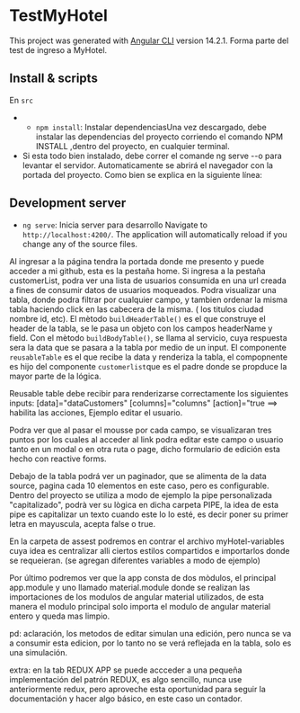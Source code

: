 # TestMyHotel
This project was generated with [Angular CLI](https://github.com/angular/angular-cli) version 14.2.1.
Forma parte del test de ingreso a MyHotel.

## Install & scripts
En `src`
- * `npm install`: Instalar dependenciasUna vez descargado, debe instalar las dependencias del proyecto corriendo el comando NPM INSTALL ,dentro del proyecto, en cualquier terminal.
- Si esta todo bien instalado, debe correr el comande ng serve --o para levantar el servidor. Automaticamente se abrirá el navegador con la portada del proyecto.
Como bien se explica en la siguiente línea:
## Development server
* `ng serve`: Inicia server para desarrollo
Navigate to `http://localhost:4200/`. The application will automatically reload if you change any of the source files.

Al ingresar a la página tendra la portada donde me presento y puede acceder a mi github, esta es la pestaña home.
Si ingresa a la pestaña customerList, podra ver una lista de usuarios consumida en una url creada a fines de consumir datos de usuarios moqueados.
Podra visualizar una tabla, donde podra filtrar por cualquier campo, y tambien ordenar la misma tabla haciendo click en las cabecera de la misma. ( los titulos ciudad nombre id, etc).
El mètodo  `buildHeaderTable()` es el que construye el header de la tabla, se le pasa un objeto con los campos headerName y field.
Con el mètodo `buildBodyTable()`, se llama al servicio, cuya respuesta sera la data que se pasara a la tabla por medio de un input.
El componente `reusableTable` es el que recibe la data y renderiza la tabla, el compopnente es hijo del componente `customerlist`que es el padre donde se propduce la mayor parte de la lógica.

Reusable table debe recibir para renderizarse correctamente los siguientes inputs:
[data]="dataCustomers" [columns]="columns"  [action]="true ==> habilita las acciones, Ejemplo editar el usuario.

Podra ver que al pasar el mousse por cada campo, se visualizaran tres puntos por los cuales al acceder al link podra editar este campo o usuario tanto en un modal o en otra ruta o page, dicho formulario de edición esta hecho con reactive forms.

Debajo de la tabla podrá ver un paginador, que se alimenta de la data source, pagina cada 10 elementos en este caso, pero es configurable.
Dentro del proyecto se utiliza a modo de ejemplo la pipe personalizada "capitalizado", podrà ver su lògica en dicha carpeta PIPE, la idea de esta pipe es capitalizar un texto cuando este lo lo  esté, es decir poner su primer letra en mayuscula, acepta false o true.

En la carpeta de assest podremos en contrar el archivo myHotel-variables cuya idea es centralizar alli ciertos estilos compartidos e importarlos donde se requeieran. (se agregan diferentes variables a modo de ejemplo)

Por último podremos ver que la app consta de dos mòdulos, el principal app.module y uno llamado material.module donde  se realizan las importaciones de los modulos de angular material utilizados, de esta manera el modulo principal solo importa el modulo de angular material entero y queda mas limpio.

pd: aclaración, los metodos de editar simulan una edición, pero nunca se va a consumir esta edicion, por lo tanto no se verá reflejada en la tabla, solo es una simulación.

extra: en la tab REDUX APP se puede accceder a una pequeña implementación del patrón REDUX, es algo sencillo, nunca use anteriormente redux, pero aproveche esta oportunidad para seguir la documentación y hacer algo básico, en este caso un contador.
